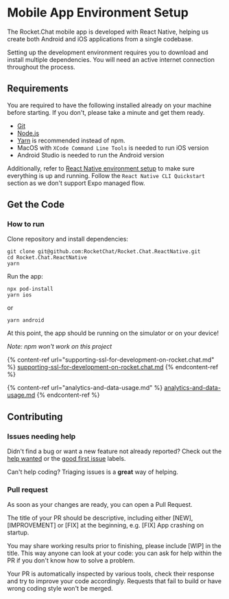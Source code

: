 # Mobile App Environment Setup

The Rocket.Chat mobile app is developed with React Native, helping us create both Android and iOS applications from a single codebase.

Setting up the development environment requires you to download and install multiple dependencies. You will need an active internet connection throughout the process.

## Requirements

You are required to have the following installed already on your machine before starting. If you don't, please take a minute and get them ready.&#x20;

* [Git](http://git-scm.com/book/en/v2/Getting-Started-Installing-Git)
* [Node.js](https://nodejs.org)
* [Yarn](http://yarnpkg.com) is recommended instead of npm.
* MacOS with `XCode Command Line Tools` is needed to run iOS version
* Android Studio is needed to run the Android version

Additionally, refer to [React Native environment setup](https://reactnative.dev/docs/environment-setup) to make sure everything is up and running. Follow the `React Native CLI Quickstart` section as we don't support Expo managed flow.

## Get the Code

### How to run

Clone repository and install dependencies:

```
git clone git@github.com:RocketChat/Rocket.Chat.ReactNative.git
cd Rocket.Chat.ReactNative
yarn
```

Run the app:

```
npx pod-install
yarn ios
```

or

```
yarn android
```

At this point, the app should be running on the simulator or on your device!

_Note: npm won't work on this project_

{% content-ref url="supporting-ssl-for-development-on-rocket.chat.md" %}
[supporting-ssl-for-development-on-rocket.chat.md](supporting-ssl-for-development-on-rocket.chat.md)
{% endcontent-ref %}

{% content-ref url="analytics-and-data-usage.md" %}
[analytics-and-data-usage.md](analytics-and-data-usage.md)
{% endcontent-ref %}

## Contributing

### Issues needing help

Didn't find a bug or want a new feature not already reported? Check out the [help wanted](https://github.com/RocketChat/Rocket.Chat.ReactNative/issues?q=is%3Aissue+is%3Aopen+label%3A%22%F0%9F%91%8B+help+wanted%22) or the [good first issue](https://github.com/RocketChat/Rocket.Chat.ReactNative/issues?q=is%3Aissue+is%3Aopen+label%3A%22%F0%9F%8D%AD+good+first+issue%22) labels.

Can't help coding? Triaging issues is a **great** way of helping.

### Pull request

As soon as your changes are ready, you can open a Pull Request.

The title of your PR should be descriptive, including either \[NEW], \[IMPROVEMENT] or \[FIX] at the beginning, e.g. \[FIX] App crashing on startup.

You may share working results prior to finishing, please include \[WIP] in the title. This way anyone can look at your code: you can ask for help within the PR if you don't know how to solve a problem.

Your PR is automatically inspected by various tools, check their response and try to improve your code accordingly. Requests that fail to build or have wrong coding style won't be merged.
